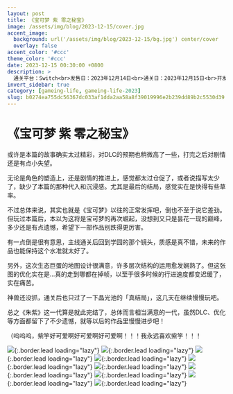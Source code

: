 ```yaml
---
layout: post
title: 《宝可梦 紫 零之秘宝》
image: /assets/img/blog/2023-12-15/cover.jpg
accent_image: 
  background: url('/assets/img/blog/2023-12-15/bg.jpg') center/cover
  overlay: false
accent_color: '#ccc'
theme_color: '#ccc'
date: 2023-12-15 00:30:00 +0800
description: >
  通关平台：Switch<br>发售日：2023年12月14日<br>通关日：2023年12月15日<br>开发商：GameFreak<br>发行商：Nintendo
invert_sidebar: true
category: [gameing-life, gameing-life-2023]
slug: b0274ea755dc56367dc033af1dda2aa58a8f39019996e2b239dd89b2c5530d39
---
```


# 《宝可梦 紫 零之秘宝》

或许是本篇的故事确实太过精彩，对DLC的预期也稍微高了一些，打完之后对剧情还是有点小失望。

无论是角色的塑造上，还是剧情的推进上，感觉都太过仓促了，或者说描写太少了，缺少了本篇的那种代入和沉浸感。尤其是最后的结局，感觉实在是快得有些草率。

不过总体来说，其实也就是《宝可梦》以往的正常发挥吧，倒也不至于说它差劲。但玩过本篇后，本以为这将是宝可梦的再次崛起，没想到又只是昙花一现的巅峰，多少还是有点遗憾，希望下一部作品别跌得更厉害。

有一点倒是很有意思，主线通关后回到学园的那个镜头，质感是真不错，未来的作品也能保持这个水准就太好了。

另外，这次生态巨蛋的地图设计很满意，许多层次结构的运用愈发娴熟了。但这张图的优化实在是...真的走到哪都在掉帧，以至于很多时候的行进速度都变迟缓了，实在痛苦。

神兽还没抓，通关后也只过了一下晶光池的「真结局」，这几天在继续慢慢玩吧。

总之《朱紫》这一代算是就此完结了，总体而言相当满意的一代，虽然DLC、优化等方面都留下了不少遗憾，就等以后的作品里慢慢进步吧！

（呜呜呜，紫竽好可爱啊好可爱啊好可爱啊！！！我永远喜欢紫竽！！！

![](/assets/img/blog/2023-12-15/1.jpg){:.border.lead loading="lazy"}
![](/assets/img/blog/2023-12-15/2.jpg){:.border.lead loading="lazy"}
![](/assets/img/blog/2023-12-15/3.jpg){:.border.lead loading="lazy"}
![](/assets/img/blog/2023-12-15/4.jpg){:.border.lead loading="lazy"}
![](/assets/img/blog/2023-12-15/5.jpg){:.border.lead loading="lazy"}
![](/assets/img/blog/2023-12-15/6.jpg){:.border.lead loading="lazy"}
![](/assets/img/blog/2023-12-15/7.jpg){:.border.lead loading="lazy"}
![](/assets/img/blog/2023-12-15/8.jpg){:.border.lead loading="lazy"}
![](/assets/img/blog/2023-12-15/9.jpg){:.border.lead loading="lazy"}
![](/assets/img/blog/2023-12-15/10.jpg){:.border.lead loading="lazy"}